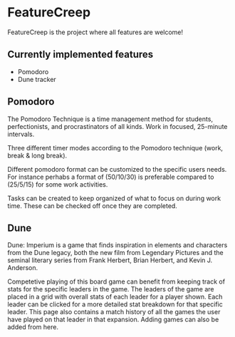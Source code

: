 # FeatureCreep
FeatureCreep is the project where all features are welcome!

## Currently implemented features
* Pomodoro
* Dune tracker


## Pomodoro
The Pomodoro Technique is a time management method for students, perfectionists, and procrastinators of all kinds. Work in focused, 25-minute intervals.

Three different timer modes according to the Pomodoro technique (work, break & long break).

Different pomodoro format can be customized to the specific users needs. For instance perhabs a format of (50/10/30) is preferable compared to (25/5/15) for some work activities.

Tasks can be created to keep organized of what to focus on during work time. These can be checked off once they are completed.

## Dune
Dune: Imperium is a game that finds inspiration in elements and characters from the Dune legacy, both the new film from Legendary Pictures and the seminal literary series from Frank Herbert, Brian Herbert, and Kevin J. Anderson.

Competetive playing of this board game can benefit from keeping track of stats for the specific leaders in the game. The leaders of the game are placed in a grid with overall stats of each leader for a player shown. Each leader can be clicked for a more detailed stat breakdown for that specific leader. This page also contains a match history of all the games the user have played on that leader in that expansion. Adding games can also be added from here.
